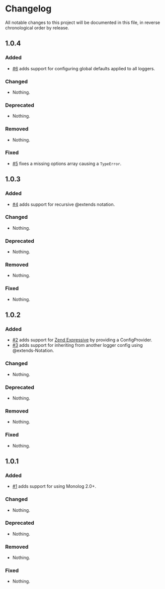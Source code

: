 # Changelog

All notable changes to this project will be documented in this file, in reverse chronological order by release.

## 1.0.4

### Added
- [#6](https://github.com/eth8505/zf3-monolog/pull/6) adds support for configuring global defaults applied to all
loggers.

### Changed

- Nothing.

### Deprecated

- Nothing.

### Removed

- Nothing.

### Fixed

- [#5](https://github.com/eth8505/zf3-monolog/pull/5) fixes a missing options array causing a ```TypeError```.

## 1.0.3

### Added
- [#4](https://github.com/eth8505/zf3-monolog/pull/4) adds support for recursive @extends notation.

### Changed

- Nothing.

### Deprecated

- Nothing.

### Removed

- Nothing.

### Fixed

- Nothing.

## 1.0.2

### Added

- [#2](https://github.com/eth8505/zf3-monolog/pull/2) adds support for
 [Zend Expressive](https://docs.zendframework.com/zend-expressive/) by providing a ConfigProvider.
- [#3](https://github.com/eth8505/zf3-monolog/pull/3) adds support for inheriting from another
logger config using @extends-Notation.

### Changed

- Nothing.

### Deprecated

- Nothing.

### Removed

- Nothing.

### Fixed

- Nothing.

## 1.0.1

### Added

- [#1](https://github.com/eth8505/zf3-monolog/pull/1) adds support for using Monolog 2.0+.

### Changed

- Nothing.

### Deprecated

- Nothing.

### Removed

- Nothing.

### Fixed

- Nothing.